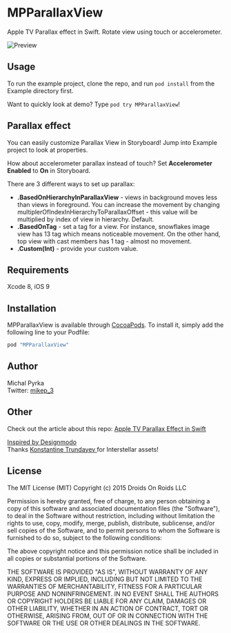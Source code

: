# MPParallaxView

Apple TV Parallax effect in Swift. Rotate view using touch or accelerometer.

![Preview](Resources/demo.gif)

## Usage

To run the example project, clone the repo, and run `pod install` from the Example directory first.

Want to quickly look at demo? Type `pod try MPParallaxView`!

## Parallax effect

You can easily customize Parallax View in Storyboard! Jump into Example project to look at properties.

How about accelerometer parallax instead of touch? Set **Accelerometer Enabled** to **On** in Storyboard.

There are 3 different ways to set up parallax:
* **.BasedOnHierarchyInParallaxView** - views in background moves less than views in foreground. You can increase the movement by changing multiplerOfIndexInHierarchyToParallaxOffset - this value will be multiplied by index of view in hierarchy. Default.
* **.BasedOnTag** - set a tag for a view. For instance, snowflakes image view has 13 tag which means noticeable movement. On the other hand, top view with cast members has 1 tag - almost no movement.
* **.Custom(Int)** - provide your custom value.

## Requirements

Xcode 8, iOS 9

## Installation

MPParallaxView is available through [CocoaPods](http://cocoapods.org). To install
it, simply add the following line to your Podfile:

```ruby
pod "MPParallaxView"
```

## Author

Michal Pyrka  
Twitter: [mikep_3](https://twitter.com/mike_p3)

## Other

Check out the article about this repo: [Apple TV Parallax Effect in Swift](http://www.thedroidsonroids.com/blog/ios/apple-tv-parallax-effect-in-swift/)

[Inspired by Designmodo](http://designmodo.com/apple-tv-effect)  
Thanks [Konstantine Trundayev
](https://dribbble.com/k0t) for Interstellar assets!

## License

The MIT License (MIT)
Copyright (c) 2015 Droids On Roids LLC

Permission is hereby granted, free of charge, to any person obtaining a copy of this software and associated documentation files (the "Software"), to deal in the Software without restriction, including without limitation the rights to use, copy, modify, merge, publish, distribute, sublicense, and/or sell copies of the Software, and to permit persons to whom the Software is furnished to do so, subject to the following conditions:

The above copyright notice and this permission notice shall be included in all copies or substantial portions of the Software.

THE SOFTWARE IS PROVIDED "AS IS", WITHOUT WARRANTY OF ANY KIND, EXPRESS OR IMPLIED, INCLUDING BUT NOT LIMITED TO THE WARRANTIES OF MERCHANTABILITY, FITNESS FOR A PARTICULAR PURPOSE AND NONINFRINGEMENT. IN NO EVENT SHALL THE AUTHORS OR COPYRIGHT HOLDERS BE LIABLE FOR ANY CLAIM, DAMAGES OR OTHER LIABILITY, WHETHER IN AN ACTION OF CONTRACT, TORT OR OTHERWISE, ARISING FROM, OUT OF OR IN CONNECTION WITH THE SOFTWARE OR THE USE OR OTHER DEALINGS IN THE SOFTWARE.
